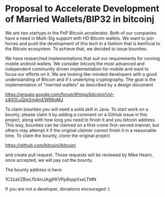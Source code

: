 Proposal to Accelerate Development of Married Wallets/BIP32 in bitcoinj
=================

We are two startups in the PnP Bitcoin accelerator. Both of our companies have a need in Multi-Sig support with HD Bitcoin wallets. We want to join forces and push the development of this tech in a fashion that is benficial to the Bitcoin ecosystem. To achieve that, we decided to issue bounties.

We have researched implementations that suit our requirements for running mobile android wallets. We consider bitcoinj the most advanced and independent community driven implementation for mobile and want to focus our efforts on it. We are looking like-minded developers with a good understanding of Bitcoin and it's underlying cryptography. The goal is the implementation of "married wallets" as described by a design document

https://groups.google.com/forum/#!msg/bitcoinj/Uxl-z40OLuQ/e2m4mEWR6gMJ

To claim bounties you will need a solid skill in Java. To start work on a bounty, please claim it by adding a comment on a GitHub issue in this project, along with how long you need to finish it and you bitcoin address. This way, bounties can be claimed on a first-come first-served manner, but others may attempt it if the original claimer cannot finish it in a reasonable time. To claim the bounty, clone the original project 

https://github.com/bitcoinj/bitcoinj 

and create pull request. Those requests will be reviewed by Mike Hearn, once accepted, we will pay out the bounty.

The bounty address is here:

1C2zaVZBwLfS4mJAgjKKVPp8xppVxeLTMN

If you are not a developer, donations encouraged :)
